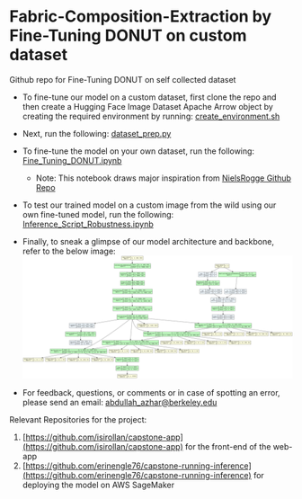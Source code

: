 # Fabric-Composition-Extraction by Fine-Tuning DONUT on custom dataset
Github repo for Fine-Tuning DONUT on self collected dataset

- To fine-tune our model on a custom dataset, first clone the repo and then create a Hugging Face Image Dataset Apache Arrow object by creating the required environment by running:
[create_environment.sh](https://github.com/azhara001/Fabric-Composition-Extraction/blob/main/create_environment.sh)

- Next, run the following:
[dataset_prep.py](https://github.com/azhara001/Fabric-Composition-Extraction/blob/main/dataset_prep.py)

- To fine-tune the model on your own dataset, run the following:
[Fine_Tuning_DONUT.ipynb](https://github.com/azhara001/Fabric-Composition-Extraction/blob/main/Fine_Tuning_DONUT.ipynb)

  - Note: This notebook draws major inspiration from [NielsRogge Github Repo](https://github.com/NielsRogge/Transformers-Tutorials/tree/master/Donut)

- To test our trained model on a custom image from the wild using our own fine-tuned model, run the following:
[Inference_Script_Robustness.ipynb](https://github.com/azhara001/Fabric-Composition-Extraction/blob/main/Inference%20Script_Robustness.ipynb)

- Finally, to sneak a glimpse of our model architecture and backbone, refer to the below image:
![Model Architecture](model_architecture.png)

- For feedback, questions, or comments or in case of spotting an error, please send an email: [abdullah_azhar@berkeley.edu](mailto:abdullah_azhar@berkeley.edu)


Relevant Repositories for the project:
1. [https://github.com/isirollan/capstone-app](https://github.com/isirollan/capstone-app) for the front-end of the web-app
2. [https://github.com/erinengle76/capstone-running-inference](https://github.com/erinengle76/capstone-running-inference) for deploying the model on AWS SageMaker
